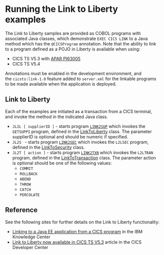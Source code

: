 Running the Link to Liberty examples
====================================

The Link to Liberty samples are provided as COBOL programs with associated Java classes, which demonstrate `EXEC CICS LINK` to
a Java method which has the `@CICSProgram` annotation. Note that the ability to link to a program defined as a POJO in Liberty
is available when using:

* CICS TS V5.3 with [APAR PI63005](http://www-01.ibm.com/support/docview.wss?uid=swg1PI63005)
* CICS TS V5.4

Annotations must be enabled in the development environment, and the `cicsts:link-1.0` feature added to `server.xml` for the
linkable programs to be made available when the application is deployed.


## Link to Liberty

Each of the examples are initiated as a transaction from a CICS terminal, and invoke the method in the indicated Java class.

* `JL2L [ supplierID ]` - starts program [`LINK2SUP`](src/Cobol/LINK2SUP.cbl) which invokes the `GETSUPPI` program, defined in the
[LinkToLiberty](src/Java/com/ibm/cicsdev/restappext/LinkToLiberty.java) class. The parameter supplierID is optional and should
be numeric if specified.
* `JL2S ` - starts program [`LINK2SEC`](src/Cobol/LINK2SEC.cbl) which invokes the `L2LSEC` program, defined in the
[LinkToSecurity](src/Java/com/ibm/cicsdev/restappext/LinkToSecurity.java) class.
* `JL2T [ action ]` - starts program  [`LINK2TXN`](src/Cobol/LINK2TXN.cbl) which invokes the `L2LTRAN` program, defined in the
[LinkToTransaction](src/Java/com/ibm/cicsdev/restappext/LinkToTransaction.java) class. The parameter action is optional should
be one of the following values:
  * `COMMIT`
  * `ROLLBACK`
  * `ABEND`
  * `THROW`
  * `CATCH`
  * `PERCOLATE`

## Reference

See the following sites for further details on the Link to Liberty functionality:

* [Linking to a Java EE application from a CICS program](https://www.ibm.com/support/knowledgecenter/SSGMCP_5.4.0/applications/developing/java/link_2_liberty.html)
in the IBM Knowledge Center
* [Link to Liberty now available in CICS TS V5.3](https://developer.ibm.com/cics/2016/11/14/link-to-liberty-now-available-in-cics-ts-v5-3/)
article in the CICS Developer Center
